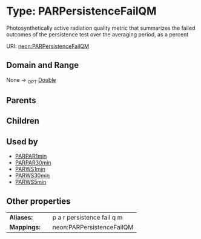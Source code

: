 
# Type: PARPersistenceFailQM


Photosynthetically active radiation quality metric that summarizes  the failed outcomes of the persistence test over the averaging period, as a percent

URI: [neon:PARPersistenceFailQM](https://data.neonscience.org/PARPersistenceFailQM)


## Domain and Range

None ->  <sub>OPT</sub> [Double](types/Double.md)

## Parents


## Children


## Used by

 * [PARPAR1min](PARPAR1min.md)
 * [PARPAR30min](PARPAR30min.md)
 * [PARWS1min](PARWS1min.md)
 * [PARWS30min](PARWS30min.md)
 * [PARWS5min](PARWS5min.md)

## Other properties

|  |  |  |
| --- | --- | --- |
| **Aliases:** | | p a r persistence fail q m |
| **Mappings:** | | neon:PARPersistenceFailQM |

